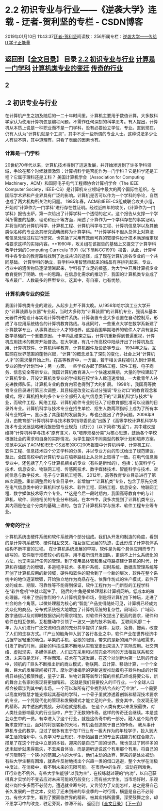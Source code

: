 
# 2.2 初识专业与行业——《逆袭大学》连载 - 迂者-贺利坚的专栏 - CSDN博客

2019年01月10日 11:43:37[迂者-贺利坚](https://me.csdn.net/sxhelijian)阅读数：256所属专栏：[逆袭大学——传给IT学子正能量](https://blog.csdn.net/column/details/32349.html)



返回到【[全文目录](https://blog.csdn.net/sxhelijian/article/details/85908097)】
**目录**
[2.2 初识专业与行业](#2.2%20%E5%88%9D%E8%AF%86%E4%B8%93%E4%B8%9A%E4%B8%8E%E8%A1%8C%E4%B8%9A)
[计算是一门学科](#%E8%AE%A1%E7%AE%97%E6%98%AF%E4%B8%80%E9%97%A8%E5%AD%A6%E7%A7%91)
[计算机类专业的变迁](#%E8%AE%A1%E7%AE%97%E6%9C%BA%E7%B1%BB%E4%B8%93%E4%B8%9A%E7%9A%84%E5%8F%98%E8%BF%81)
[传奇的行业](#%E4%BC%A0%E5%A5%87%E7%9A%84%E8%A1%8C%E4%B8%9A)
---

## 2
## .2 初识专业与行业
在计算机产生之初及随后的一二十年时间里，计算机主要用于数值计算，大多数科学家认为使用计算机仅是编程问题，不需作任何深刻的科学思考。有人提出，计算机从本质上说是一种职业而不是一门学科，没有必要设立学位、专业。直到现在，仍有人认为“计算机就是个工具”，其中不乏一些所谓的专业人士。这种说法多少让人有些不爽，其中道理有，只看了表面的因素也有。
### 计算是一门学科
20世纪70年代以来，计算机技术得到了迅速发展，并开始渗透到了许多学科领域，争论在那个时候就很激烈：计算机科学是否能作为一门学科？它是科学还是工程？它属于理科还是工科？
美国计算机学会（Association for Computing Machinery，ACM）和国际电子电气工程师协会计算机学会（The IEEE Computer Society，IEEE-CS）是计算机专业领域中最大的两个国际性组织，在国际学术界和产业界具有广泛的影响。计算机是否可以作为一个学科的争论，自然也成了两大机构所关注的问题。
1985年春，ACM和IEEE-CS组成联合攻关小组，开始对“计算作为一门学科”进行存在性证明。经过近四年的攻关，《计算作为一门学科》报告出炉，第一次给出了计算学科一个透彻的定义。这个报告从支撑一个学科所需要的抽象、理论和设计等方面，阐述了计算作为一个学科存在的事实证明，并将当时的计算机科学、计算机工程、计算机科学与工程、计算机信息学以及其他类似名称的专业及其研究范畴统称为计算学科。**计算学科不但从总体上对算法和信息处理过程进行研究，也包括了采用有效而可靠的软硬件设计技术满足给定规格要求这样的实际内容。**1990年，攻关组在该报告的基础上又提交了计算学科教学计划的Computing Curricula 1991（以下简称CC1991）报告，从此，计算学科中各专业的教育路线找到了达成共识的途径，成了现在计算机类各专业的一个共同基础。
计算学科的确立，将学科中用智慧串起来的结晶有序排列起来，专业、行业中的遗传物质逐渐清晰起来，学科有了立足的根基，为大学中开展计算机专业教育提供了明确、统一的思路。在信息化需求的推动下，我国的计算机类专业成了布点最广、人数最多的巨型专业。这其中，有自豪，也有忧愁。
### 计算机类专业的变迁
我国计算机类专业的建设，从起步上并不算太晚。从1956年哈尔滨工业大学开办“计算装置与仪器”专业起，当时大多称为“计算装置”的计算机专业，强调从基本元器件开始设计与实现计算机硬件系统。计算装置专业大多设置在自动控制系，形成了与应用系统结合的计算机教育路线。与此同时，一些重点大学在数学系新建了计算数学专业，从事算法设计人才的培养，这是我国早期培养的软件人才具有坚实数学基础的一个重要原因。
十年内乱结束之后，计算机重新得到普遍重视，计算机应用技术的教育开始普及。在大学里，有几十所高校中陆续开出了计算机及应用、计算机软件、计算机科学教育、计算机器件及设备等专业。
1994年之后，互联网在世界范围的蓬勃兴起，“计算”的概念发生了深刻的变化，社会上对“计算机人才”的需求量开始上升。在高等教育中，一方面，若干相关课程被引入到计算机专业的教学计划当中；另一方面，一些学校办起了网络工程、软件工程、电子商务、信息安全等新专业。我国计算机教育进入一个快速发展期，大量的学校建起了计算机专业，开设计算机类专业的学校和在校学生人数迅速增加，一大批青年人补充进教师队伍。计算机专业的教育内容也得到了大的扩展。
1998年，我国高等教育专业目录进行第三次调整，其目标是改变过去过分强调“专业对口”的教育观念和模式，将计算机相关的多个专业全部归入电气信息类下的“计算机科学与技术”专业，而软件工程、网络工程、计算机软件专业则归入了经教育部批准可以设置的目录外专业。计算机科学与技术专业在招生单位、招生人数两项指标上成为了所有本科专业的第一，显示出了其蓬勃的发展势头，却也凸显出了许多问题。2006年9月，由教育部“计算机科学与技术教学指导委员会”出版了《高等学校计算机科学与技术专业发展战略研究报告暨专业规范（试行）》（以下简称“规范”），其中建议是维持“计算机科学与技术”原有含义，以“培养规格分类”为核心思想，鼓励各个学校根据社会的需求和自身的实际情况，为学生提供不同类型的教学计划和培养方案。规范中采纳了ACM和IEEE-CS发布的CC2005报告中计算机科学、计算机工程、软件工程、信息技术四个分支学科的分类，并以专业方向的形式给出了规范建议。至此，全国高校中的计算机专业在培养路线上从总体上取得了一致。在电气信息类专业中，还包括了几个与计算机相关的专业（有些是新增的），包括：仿真科学与技术、信息安全、物联网工程、传感网技术、数字媒体技术、智能科学与技术、空间信息与数字技术、电子与计算机工程等。
2012年，高等教育专业目录进行了第四次调整。重新调整后的专业目录中，新增加**“计算机类”专业，包含了原先分类在电气信息类中的计算机科学与技术、软件工程、网络工程、信息安全、物联网工程、数字媒体技术等六个专业。**这是今后一段时期内，我国高等教育中的与计算机、软件、网络相关的专业分布格局。在本书中，我多次提到了计算机类专业，其内涵是在这个分类的基础上讲的，包含了计算机科学与技术、软件工程专业等专业。
### 传奇的行业
计算机系统由硬件系统和软件系统两个部分组成。我们从开发和制造的角度，看到的是计算机系统软、硬件相互交叉、相互促进发展的轨迹，由此形成了计算机体系结构不断丰富的过程。
在计算机系统发展的早期，软件是为每个具体应用而专门编写的，软件限于规模较小的程序，用不着所谓开发团队，更谈不上什么系统化的方法，也无需进行任何的管理。到了使用晶体管和集成电路搭建计算机的时代，计算和存储能力的增强，多道程序技术、多用户系统、实时系统、数据库管理系统等开创了计算机应用的新领域，硬件和软件的配合到了一个新的层次，软件在整个系统中的地位逐渐增强，开始独立地作为商品存在。依靠作坊式的生产模式，软件开发的成本、期限、可靠性等不能得到保证，软件工程作为一门新型的工程学科在“软件危机”中就此诞生了。
随后的主角是微处理器和计算机网络。低成本的微处理器，带来了空前惨烈的个人计算机竞争市场，倒是将计算机拉下神坛，走进了社会的各个角落。以微处理器为核心的“智能”产品变得随处可见，计算机已经成为大众化的商品。分布式系统极大地增加了计算机系统的复杂性，局域网、广域网、数字通信以及对即时数据访问的需求增加，对软件开发提出了更高的要求，硬件和软件在相互依赖，互相推动中引领了一波又一波的技术新潮。
互联网风靡二十年，为人们进行广泛交流和资源的充分共享提供了条件，互联、免费、搜索，改变了人们的生存方式。IT产业的触角伸入到了各行各业之中，软件产业在世界经济中占据举足轻重的地位。苹果的手机、谷歌的眼镜，带来的是新的用户体验和需求，引发了新的时尚，最新的科技成果不断地从实验室走出来进入了实际应用。社交网络、虚拟现实、多媒体系统，人们正在采用和以前完全不同的方法相互联系和交流，未来将是怎样，不得而知。技术在飞速发展，在这个以创新为第一法则的行业中，领航的IT巨头不断推出新的商业模式，物联网、云计算、移动计算，一个个全新、巨大的发展空间被打开。摩尔定律揭示的更新速度推动着电子器件构成的计算机日益接近极限性能，量子计算、生物计算等新型计算的样机已经或将要公布，新的舞台上各家的表现将更加精彩。
这就是我们将要投入的IT行业。一个全球人口都会被牵涉到其中的市场，一个可以和所有行业找到结合点的“万金油”，一个需要以高度的智慧才能支撑起其基础的学科，一个骨子里就渗透着创新和精深技术要求的专业，一个凭现代化的管理和发展模式才能立足的产业。投身其中，会发现无限的精彩，其中透出的挑战，分明也就是机遇。
在这个人类有史以来发展最快，对人类社会影响最大的行业当中，产生了无数的传奇。这样的传奇还会继续。本是芸芸众生中的一员，有幸进入了这个行业，就是这传奇中的一部分。融入这个始终求新求变的行业，面对的将是崭新的天地，有机会创造属于自己的传奇。
我从事计算机专业的教学，见过了很多有志于在IT行业有一番大作为的年轻学子，投入到大学生活的熔炉中，认真学习专业知识，不断拓展自己的专业实践能力和综合能力，攒足了在这个行业中立足的本钱，迎来的是自己广阔的世界。我也见过了同样多的还未起步就患得患失，不去亲自体验，而是道听途说这个有用那个有用，将自己的学习限制在一个狭小的范围之内的大学生，他们主动的放弃，带来的是处处被动。有些大学生稍有困难，就条件反射地找出个兴趣一类的借口逃避，整个大学在消极中度过。在消极中，看不到未来的无限可能。
在市场中的生存，波动在所难免，IT行业也不例外。有些大学生能够“以我为主”，在校练就过硬的“内功”，以自己获得真才实学的不变去应对未来可能的万般变化；而有些大学生，当市场好时，乐观就业岗位多多而不必努力，遭遇就业寒冬时，又言努力了又能怎样，总之是将自己长久发展的一世之本，交给了还未到来的毕业季的一时行情，横竖是自己不必努力。有些大学生，看到了要面临世界的精彩，被其宏伟所震慑，深受鼓舞之余，却不思学习中的改变，驻足旁观，停滞不前。
返回到【[全文目录](https://blog.csdn.net/sxhelijian/article/details/85908097)】【[下一节](https://blog.csdn.net/sxhelijian/article/details/86222207)】


